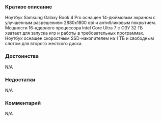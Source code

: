 ### **Краткое описание**
Ноутбук Samsung Galaxy Book 4 Pro оснащен 14-дюймовым экраном с улучшенным разрешением 2880x1800 dpi и антибликовым покрытием. Мощности 16-ядерного процессора Intel Core Ultra 7 с ОЗУ 32 ГБ хватает для запуска игр и работы в требовательных программах. Ноутбук оснащен скоростным SSD-накопителем на 1 ТБ и свободным слотом для второго жесткого диска.

### **Достоинства**
N/A

### **Недостатки**
N/A

### **Комментарий**
N/A
